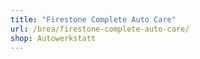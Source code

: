 ```yaml
---
title: "Firestone Complete Auto Care"
url: /brea/firestone-complete-auto-care/
shop: Autowerkstatt
---
```

